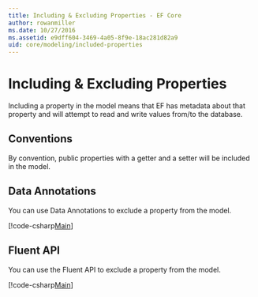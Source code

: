 ```yaml
---
title: Including & Excluding Properties - EF Core
author: rowanmiller
ms.date: 10/27/2016
ms.assetid: e9dff604-3469-4a05-8f9e-18ac281d82a9
uid: core/modeling/included-properties
---
```

# Including & Excluding Properties

Including a property in the model means that EF has metadata about that property and will attempt to read and write values from/to the database.

## Conventions

By convention, public properties with a getter and a setter will be included in the model.

## Data Annotations

You can use Data Annotations to exclude a property from the model.

[!code-csharp[Main](../../../samples/core/Modeling/DataAnnotations/IgnoreProperty.cs?highlight=17)]

## Fluent API

You can use the Fluent API to exclude a property from the model.

[!code-csharp[Main](../../../samples/core/Modeling/FluentAPI/IgnoreProperty.cs?highlight=12,13)]
